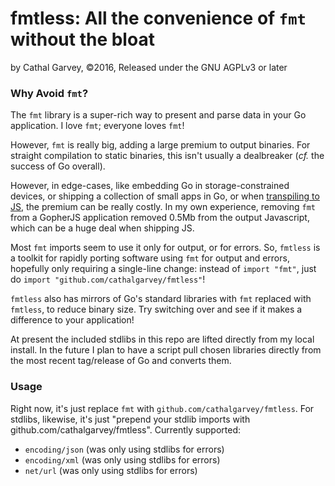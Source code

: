 # fmtless: All the convenience of `fmt` without the bloat
by Cathal Garvey, ©2016, Released under the GNU AGPLv3 or later

### Why Avoid `fmt`?
The `fmt` library is a super-rich way to present and parse data
in your Go application. I love `fmt`; everyone loves `fmt`!

However, `fmt` is really big, adding a large premium to output
binaries. For straight compilation to static binaries, this isn't
usually a dealbreaker (*cf.* the success of Go overall).

However, in edge-cases, like embedding Go in storage-constrained
devices, or shipping a collection of small apps in Go, or when
[transpiling to JS](https://github.com/gopherjs/gopherjs), the
premium can be really costly. In my own experience, removing `fmt`
from a GopherJS application removed 0.5Mb from the output Javascript,
which can be a huge deal when shipping JS.

Most `fmt` imports seem to use it only for output, or for errors.
So, `fmtless` is a toolkit for rapidly porting software using `fmt`
for output and errors, hopefully only requiring a single-line change:
instead of `import "fmt"`, just do `import "github.com/cathalgarvey/fmtless"`!

`fmtless` also has mirrors of Go's standard libraries with `fmt` replaced
with `fmtless`, to reduce binary size. Try switching over and see if it
makes a difference to your application!

At present the included stdlibs in this repo are lifted directly from
my local install. In the future I plan to have a script pull chosen
libraries directly from the most recent tag/release of Go and converts
them.

### Usage
Right now, it's just replace `fmt` with `github.com/cathalgarvey/fmtless`.
For stdlibs, likewise, it's just "prepend your stdlib imports with
github.com/cathalgarvey/fmtless". Currently supported:

* `encoding/json` (was only using stdlibs for errors)
* `encoding/xml` (was only using stdlibs for errors)
* `net/url` (was only using stdlibs for errors)
